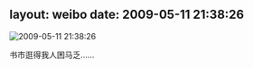 layout: weibo
date: 2009-05-11 21:38:26
---
<meta name="referrer" content="no-referrer" />

<img src="/images/favicon.ico" style="float: left;"/>2009-05-11 21:38:26

书市逛得我人困马乏……

